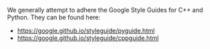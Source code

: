 We generally attempt to adhere the Google Style Guides for C++ and Python. They can be found here:
* https://google.github.io/styleguide/pyguide.html
* https://google.github.io/styleguide/cppguide.html